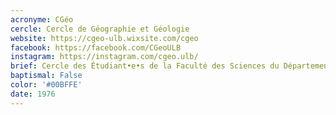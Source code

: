 ```yaml
---
acronyme: CGéo
cercle: Cercle de Géographie et Géologie
website: https://cgeo-ulb.wixsite.com/cgeo
facebook: https://facebook.com/CGeoULB
instagram: https://instagram.com/cgeo.ulb/
brief: Cercle des Étudiant•e•s de la Faculté des Sciences du Département de Géographie et Géologie
baptismal: False
color: '#00BFFE'
date: 1976
---
```

